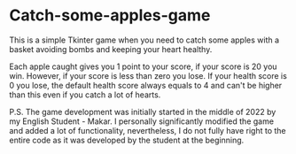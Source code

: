 # Catch-some-apples-game
This is a simple Tkinter game when you need to catch some apples with a basket avoiding bombs and keeping your heart healthy.


Each apple caught gives you 1 point to your score, if your score is 20 you win. However, if your score is less than zero you lose. If your health score is 0 you lose, the default health score always equals to 4 and can't be higher than this even if you catch a lot of hearts.  


P.S. The game development was initially started in the middle of 2022 by my English Student - Makar. I personally significantly modified the game and added a lot of functionality, nevertheless, I do not fully have right to the entire code as it was developed by the student at the beginning. 
